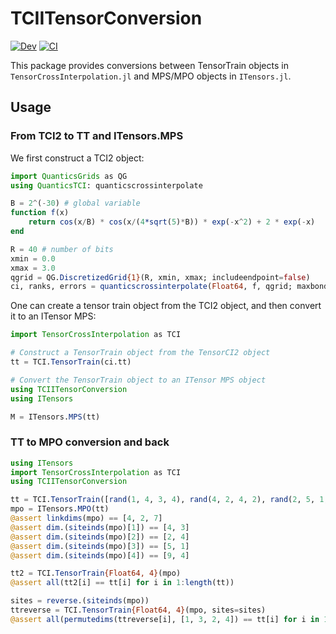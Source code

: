 # TCIITensorConversion

[![Dev](https://img.shields.io/badge/docs-dev-blue.svg)](https://tensor4all.github.io/TCIITensorConversion.jl/dev)
[![CI](https://github.com/tensor4all/TCIITensorConversion.jl/actions/workflows/CI.yml/badge.svg)](https://github.com/tensor4all/TCIITensorConversion.jl/actions/workflows/CI.yml)

This package provides conversions between TensorTrain objects in `TensorCrossInterpolation.jl` and MPS/MPO objects in `ITensors.jl`.

## Usage
### From TCI2 to TT and ITensors.MPS
We first construct a TCI2 object:
```julia
import QuanticsGrids as QG
using QuanticsTCI: quanticscrossinterpolate

B = 2^(-30) # global variable
function f(x)
    return cos(x/B) * cos(x/(4*sqrt(5)*B)) * exp(-x^2) + 2 * exp(-x)
end

R = 40 # number of bits
xmin = 0.0
xmax = 3.0
qgrid = QG.DiscretizedGrid{1}(R, xmin, xmax; includeendpoint=false)
ci, ranks, errors = quanticscrossinterpolate(Float64, f, qgrid; maxbonddim=15)
```

One can create a tensor train object from the TCI2 object, and then convert it to an ITensor MPS:

```julia
import TensorCrossInterpolation as TCI

# Construct a TensorTrain object from the TensorCI2 object
tt = TCI.TensorTrain(ci.tt)

# Convert the TensorTrain object to an ITensor MPS object
using TCIITensorConversion
using ITensors

M = ITensors.MPS(tt)
```

### TT to MPO conversion and back

```julia
using ITensors
import TensorCrossInterpolation as TCI
using TCIITensorConversion

tt = TCI.TensorTrain([rand(1, 4, 3, 4), rand(4, 2, 4, 2), rand(2, 5, 1, 7), rand(7, 9, 4, 1)])
mpo = ITensors.MPO(tt)
@assert linkdims(mpo) == [4, 2, 7]
@assert dim.(siteinds(mpo)[1]) == [4, 3]
@assert dim.(siteinds(mpo)[2]) == [2, 4]
@assert dim.(siteinds(mpo)[3]) == [5, 1]
@assert dim.(siteinds(mpo)[4]) == [9, 4]

tt2 = TCI.TensorTrain{Float64, 4}(mpo)
@assert all(tt2[i] == tt[i] for i in 1:length(tt))

sites = reverse.(siteinds(mpo))
ttreverse = TCI.TensorTrain{Float64, 4}(mpo, sites=sites)
@assert all(permutedims(ttreverse[i], [1, 3, 2, 4]) == tt[i] for i in 1:length(tt))
```
